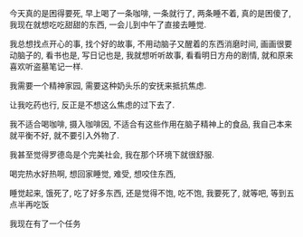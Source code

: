 今天真的是困得要死, 早上喝了一条咖啡, 一条就行了, 两条睡不着, 真的是困傻了, 我现在就想吃吃甜甜的东西, 一会儿到中午了直接去睡觉.

我总想找点开心的事, 找个好的故事, 不用动脑子又醒着的东西消磨时间, 画画很要动脑子的, 看书也是, 写日记也是, 我就想听听故事, 看看明日方舟的剧情, 就和原来喜欢听盗墓笔记一样.

我需要一个精神家园, 需要这种奶头乐的安抚来抵抗焦虑.

让我吃药也行, 反正是不想这么焦虑的过下去了.

我不适合喝咖啡, 摄入咖啡因, 不适合有这些作用在脑子精神上的食品, 我自己本来就平衡不好, 就不要引入外物了.

我甚至觉得罗德岛是个完美社会, 我在那个环境下就很舒服.

喝完热水好热啊, 想回家睡觉, 难受, 想咬住东西, 

睡觉起来, 饿死了, 吃了好多东西, 还是觉得不饱, 吃不饱, 我要死了, 就等吧, 等到五点半再吃饭 

我现在有了一个任务